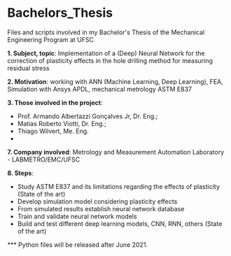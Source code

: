 # Bachelors_Thesis
Files and scripts involved in my Bachelor's Thesis of the Mechanical Engineering Program at UFSC


**1. Subject, topic**: Implementation of a (Deep) Neural Network for the correction of plasticity effects in the hole drilling method for measuring residual stress

**2. Motivation**: working with ANN (Machine Learning, Deep Learning), FEA, Simulation with Ansys APDL, mechanical metrology ASTM E837

**3. Those involved in the project**: 
- Prof. Armando Albertazzi Gonçalves Jr, Dr. Eng.; 
- Matias Roberto Viotti, Dr. Eng.; 
- Thiago Wilvert, Me. Eng.
- 
**7. Company involved**: Metrology and Measurement Automation Laboratory - LABMETRO/EMC/UFSC

**8. Steps**:
  - Study ASTM E837 and its limitations regarding the effects of plasticity (State of the art)
  - Develop simulation model considering plasticity effects
  - From simulated results establish neural network database
  - Train and validate neural network models 
  - Build and test different deep learning models, CNN, RNN, others (State of the art) 

*** Python files will be released after June 2021.



